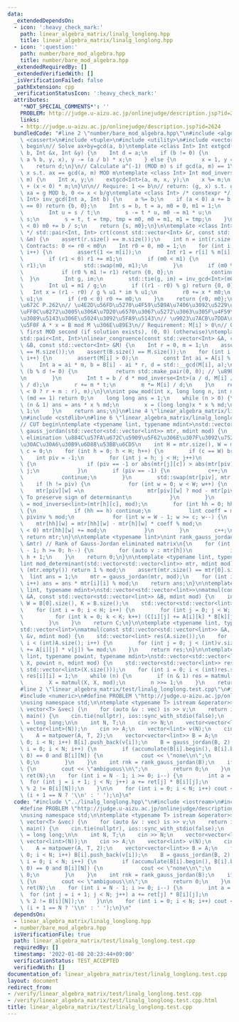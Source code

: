 ```yaml
---
data:
  _extendedDependsOn:
  - icon: ':heavy_check_mark:'
    path: linear_algebra_matrix/linalg_longlong.hpp
    title: linear_algebra_matrix/linalg_longlong.hpp
  - icon: ':question:'
    path: number/bare_mod_algebra.hpp
    title: number/bare_mod_algebra.hpp
  _extendedRequiredBy: []
  _extendedVerifiedWith: []
  _isVerificationFailed: false
  _pathExtension: cpp
  _verificationStatusIcon: ':heavy_check_mark:'
  attributes:
    '*NOT_SPECIAL_COMMENTS*': ''
    PROBLEM: http://judge.u-aizu.ac.jp/onlinejudge/description.jsp?id=2624
    links:
    - http://judge.u-aizu.ac.jp/onlinejudge/description.jsp?id=2624
  bundledCode: "#line 2 \"number/bare_mod_algebra.hpp\"\n#include <algorithm>\n#include\
    \ <cassert>\n#include <tuple>\n#include <utility>\n#include <vector>\n\n// CUT\
    \ begin\n// Solve ax+by=gcd(a, b)\ntemplate <class Int> Int extgcd(Int a, Int\
    \ b, Int &x, Int &y) {\n    Int d = a;\n    if (b != 0) {\n        d = extgcd(b,\
    \ a % b, y, x), y -= (a / b) * x;\n    } else {\n        x = 1, y = 0;\n    }\n\
    \    return d;\n}\n// Calculate a^(-1) (MOD m) s if gcd(a, m) == 1\n// Calculate\
    \ x s.t. ax == gcd(a, m) MOD m\ntemplate <class Int> Int mod_inverse(Int a, Int\
    \ m) {\n    Int x, y;\n    extgcd<Int>(a, m, x, y);\n    x %= m;\n    return x\
    \ + (x < 0) * m;\n}\n\n// Require: 1 <= b\n// return: (g, x) s.t. g = gcd(a, b),\
    \ xa = g MOD b, 0 <= x < b/g\ntemplate <class Int> /* constexpr */ std::pair<Int,\
    \ Int> inv_gcd(Int a, Int b) {\n    a %= b;\n    if (a < 0) a += b;\n    if (a\
    \ == 0) return {b, 0};\n    Int s = b, t = a, m0 = 0, m1 = 1;\n    while (t) {\n\
    \        Int u = s / t;\n        s -= t * u, m0 -= m1 * u;\n        auto tmp =\
    \ s;\n        s = t, t = tmp, tmp = m0, m0 = m1, m1 = tmp;\n    }\n    if (m0\
    \ < 0) m0 += b / s;\n    return {s, m0};\n}\n\ntemplate <class Int>\n/* constexpr\
    \ */ std::pair<Int, Int> crt(const std::vector<Int> &r, const std::vector<Int>\
    \ &m) {\n    assert(r.size() == m.size());\n    int n = int(r.size());\n    //\
    \ Contracts: 0 <= r0 < m0\n    Int r0 = 0, m0 = 1;\n    for (int i = 0; i < n;\
    \ i++) {\n        assert(1 <= m[i]);\n        Int r1 = r[i] % m[i], m1 = m[i];\n\
    \        if (r1 < 0) r1 += m1;\n        if (m0 < m1) {\n            std::swap(r0,\
    \ r1);\n            std::swap(m0, m1);\n        }\n        if (m0 % m1 == 0) {\n\
    \            if (r0 % m1 != r1) return {0, 0};\n            continue;\n      \
    \  }\n        Int g, im;\n        std::tie(g, im) = inv_gcd<Int>(m0, m1);\n\n\
    \        Int u1 = m1 / g;\n        if ((r1 - r0) % g) return {0, 0};\n\n     \
    \   Int x = (r1 - r0) / g % u1 * im % u1;\n        r0 += x * m0;\n        m0 *=\
    \ u1;\n        if (r0 < 0) r0 += m0;\n    }\n    return {r0, m0};\n}\n\n// \u87FB\
    \u672C P.262\n// \u4E2D\u56FD\u5270\u4F59\u5B9A\u7406\u3092\u5229\u7528\u3057\u3066\
    \uFF0C\u8272\u3005\u306A\u7D20\u6570\u3067\u5272\u3063\u305F\u4F59\u308A\u304B\
    \u3089\u5143\u306E\u5024\u3092\u5FA9\u5143\n// \u9023\u7ACB\u7DDA\u5F62\u5408\u540C\
    \u5F0F A * x = B mod M \u306E\u89E3\n// Requirement: M[i] > 0\n// Output: x =\
    \ first MOD second (if solution exists), (0, 0) (otherwise)\ntemplate <class Int>\n\
    std::pair<Int, Int>\nlinear_congruence(const std::vector<Int> &A, const std::vector<Int>\
    \ &B, const std::vector<Int> &M) {\n    Int r = 0, m = 1;\n    assert(A.size()\
    \ == M.size());\n    assert(B.size() == M.size());\n    for (int i = 0; i < (int)A.size();\
    \ i++) {\n        assert(M[i] > 0);\n        const Int ai = A[i] % M[i];\n   \
    \     Int a = ai * m, b = B[i] - ai * r, d = std::__gcd(M[i], a);\n        if\
    \ (b % d != 0) {\n            return std::make_pair(0, 0); // \u89E3\u306A\u3057\
    \n        }\n        Int t = b / d * mod_inverse<Int>(a / d, M[i] / d) % (M[i]\
    \ / d);\n        r += m * t;\n        m *= M[i] / d;\n    }\n    return std::make_pair((r\
    \ < 0 ? r + m : r), m);\n}\n\nint pow_mod(int x, long long n, int md) {\n    if\
    \ (md == 1) return 0;\n    long long ans = 1;\n    while (n > 0) {\n        if\
    \ (n & 1) ans = ans * x % md;\n        x = (long long)x * x % md;\n        n >>=\
    \ 1;\n    }\n    return ans;\n}\n#line 4 \"linear_algebra_matrix/linalg_longlong.hpp\"\
    \n#include <cstdlib>\n#line 6 \"linear_algebra_matrix/linalg_longlong.hpp\"\n\n\
    // CUT begin\ntemplate <typename lint, typename mdint>\nstd::vector<std::vector<lint>>\
    \ gauss_jordan(std::vector<std::vector<lint>> mtr, mdint mod) {\n    // Gauss-Jordan\
    \ elimination \u884C\u57FA\u672C\u5909\u5F62\u306E\u307F\u3092\u7528\u3044\u308B\
    \u30AC\u30A6\u30B9\u6D88\u53BB\u6CD5\n    int H = mtr.size(), W = mtr[0].size(),\
    \ c = 0;\n    for (int h = 0; h < H; h++) {\n        if (c == W) break;\n    \
    \    int piv = -1;\n        for (int j = h; j < H; j++)\n            if (mtr[j][c])\
    \ {\n                if (piv == -1 or abs(mtr[j][c]) > abs(mtr[piv][c])) piv =\
    \ j;\n            }\n        if (piv == -1) {\n            c++;\n            h--;\n\
    \            continue;\n        }\n        std::swap(mtr[piv], mtr[h]);\n    \
    \    if (h != piv) {\n            for (int w = 0; w < W; w++) {\n            \
    \    mtr[piv][w] =\n                    mtr[piv][w] ? mod - mtr[piv][w] : 0; //\
    \ To preserve sign of determinant\n            }\n        }\n        lint pivinv\
    \ = mod_inverse<lint>(mtr[h][c], mod);\n        for (int hh = 0; hh < H; hh++)\
    \ {\n            if (hh == h) continue;\n            lint coeff = mtr[hh][c] *\
    \ pivinv % mod;\n            for (int w = W - 1; w >= c; w--) {\n            \
    \    mtr[hh][w] = mtr[hh][w] - mtr[h][w] * coeff % mod;\n                if (mtr[hh][w]\
    \ < 0) mtr[hh][w] += mod;\n            }\n        }\n        c++;\n    }\n   \
    \ return mtr;\n}\n\ntemplate <typename lint>\nint rank_gauss_jordan(const std::vector<std::vector<lint>>\
    \ &mtr) // Rank of Gauss-Jordan eliminated matrix\n{\n    for (int h = (int)mtr.size()\
    \ - 1; h >= 0; h--) {\n        for (auto v : mtr[h])\n            if (v) return\
    \ h + 1;\n    }\n    return 0;\n}\n\ntemplate <typename lint, typename mdint>\n\
    lint mod_determinant(std::vector<std::vector<lint>> mtr, mdint mod) {\n    if\
    \ (mtr.empty()) return 1 % mod;\n    assert(mtr.size() == mtr[0].size());\n  \
    \  lint ans = 1;\n    mtr = gauss_jordan(mtr, mod);\n    for (int i = 0; i < (int)mtr.size();\
    \ i++) ans = ans * mtr[i][i] % mod;\n    return ans;\n}\n\ntemplate <typename\
    \ lint, typename mdint>\nstd::vector<std::vector<lint>>\nmatmul(const std::vector<std::vector<lint>>\
    \ &A, const std::vector<std::vector<lint>> &B, mdint mod) {\n    int H = A.size(),\
    \ W = B[0].size(), K = B.size();\n    std::vector<std::vector<lint>> C(H, std::vector<lint>(W));\n\
    \    for (int i = 0; i < H; i++) {\n        for (int j = 0; j < W; j++) {\n  \
    \          for (int k = 0; k < K; k++) (C[i][j] += A[i][k] * B[k][j]) %= mod;\n\
    \        }\n    }\n    return C;\n}\n\ntemplate <typename lint, typename mdint>\n\
    std::vector<lint>\nmatmul(const std::vector<std::vector<lint>> &A, const std::vector<lint>\
    \ &v, mdint mod) {\n    std::vector<lint> res(A.size());\n    for (int i = 0;\
    \ i < (int)A.size(); i++) {\n        for (int j = 0; j < (int)v.size(); j++) (res[i]\
    \ += A[i][j] * v[j]) %= mod;\n    }\n    return res;\n}\n\ntemplate <typename\
    \ lint, typename powint, typename mdint>\nstd::vector<std::vector<lint>> matpower(std::vector<std::vector<lint>>\
    \ X, powint n, mdint mod) {\n    std::vector<std::vector<lint>> res(X.size(),\
    \ std::vector<lint>(X.size()));\n    for (int i = 0; i < (int)res.size(); i++)\
    \ res[i][i] = 1;\n    while (n) {\n        if (n & 1) res = matmul(res, X, mod);\n\
    \        X = matmul(X, X, mod);\n        n >>= 1;\n    }\n    return res;\n}\n\
    #line 2 \"linear_algebra_matrix/test/linalg_longlong.test.cpp\"\n#include <iostream>\n\
    #include <numeric>\n#define PROBLEM \"http://judge.u-aizu.ac.jp/onlinejudge/description.jsp?id=2624\"\
    \nusing namespace std;\n\ntemplate <typename T> istream &operator>>(istream &is,\
    \ vector<T> &vec) {\n    for (auto &v : vec) is >> v;\n    return is;\n}\n\nint\
    \ main() {\n    cin.tie(nullptr), ios::sync_with_stdio(false);\n    using lint\
    \ = long long;\n\n    int N, T;\n    cin >> N;\n    vector<vector<lint>> A(N,\
    \ vector<lint>(N));\n    cin >> A;\n    vector<lint> v(N);\n    cin >> v >> T;\n\
    \    A = matpower(A, T, 2);\n    vector<vector<lint>> B = A;\n    for (int i =\
    \ 0; i < N; i++) B[i].push_back(v[i]);\n    B = gauss_jordan(B, 2);\n    for (int\
    \ i = 0; i < N; i++) {\n        if (accumulate(B[i].begin(), B[i].begin() + N,\
    \ 0) == 0 and B[i][N]) {\n            cout << \"none\\n\";\n            return\
    \ 0;\n        }\n    }\n    int rnk = rank_gauss_jordan(B);\n    if (rnk < N)\
    \ {\n        cout << \"ambiguous\\n\";\n        return 0;\n    }\n    vector<lint>\
    \ ret(N);\n    for (int i = N - 1; i >= 0; i--) {\n        int a = 0;\n      \
    \  for (int j = i + 1; j < N; j++) a += ret[j] * B[i][j];\n        ret[i] = (a\
    \ % 2 != B[i][N]);\n    }\n\n    for (int i = 0; i < N; i++) cout << ret[i] <<\
    \ (i + 1 == N ? '\\n' : ' ');\n}\n"
  code: "#include \"../linalg_longlong.hpp\"\n#include <iostream>\n#include <numeric>\n\
    #define PROBLEM \"http://judge.u-aizu.ac.jp/onlinejudge/description.jsp?id=2624\"\
    \nusing namespace std;\n\ntemplate <typename T> istream &operator>>(istream &is,\
    \ vector<T> &vec) {\n    for (auto &v : vec) is >> v;\n    return is;\n}\n\nint\
    \ main() {\n    cin.tie(nullptr), ios::sync_with_stdio(false);\n    using lint\
    \ = long long;\n\n    int N, T;\n    cin >> N;\n    vector<vector<lint>> A(N,\
    \ vector<lint>(N));\n    cin >> A;\n    vector<lint> v(N);\n    cin >> v >> T;\n\
    \    A = matpower(A, T, 2);\n    vector<vector<lint>> B = A;\n    for (int i =\
    \ 0; i < N; i++) B[i].push_back(v[i]);\n    B = gauss_jordan(B, 2);\n    for (int\
    \ i = 0; i < N; i++) {\n        if (accumulate(B[i].begin(), B[i].begin() + N,\
    \ 0) == 0 and B[i][N]) {\n            cout << \"none\\n\";\n            return\
    \ 0;\n        }\n    }\n    int rnk = rank_gauss_jordan(B);\n    if (rnk < N)\
    \ {\n        cout << \"ambiguous\\n\";\n        return 0;\n    }\n    vector<lint>\
    \ ret(N);\n    for (int i = N - 1; i >= 0; i--) {\n        int a = 0;\n      \
    \  for (int j = i + 1; j < N; j++) a += ret[j] * B[i][j];\n        ret[i] = (a\
    \ % 2 != B[i][N]);\n    }\n\n    for (int i = 0; i < N; i++) cout << ret[i] <<\
    \ (i + 1 == N ? '\\n' : ' ');\n}\n"
  dependsOn:
  - linear_algebra_matrix/linalg_longlong.hpp
  - number/bare_mod_algebra.hpp
  isVerificationFile: true
  path: linear_algebra_matrix/test/linalg_longlong.test.cpp
  requiredBy: []
  timestamp: '2022-01-08 20:23:44+09:00'
  verificationStatus: TEST_ACCEPTED
  verifiedWith: []
documentation_of: linear_algebra_matrix/test/linalg_longlong.test.cpp
layout: document
redirect_from:
- /verify/linear_algebra_matrix/test/linalg_longlong.test.cpp
- /verify/linear_algebra_matrix/test/linalg_longlong.test.cpp.html
title: linear_algebra_matrix/test/linalg_longlong.test.cpp
---
```


